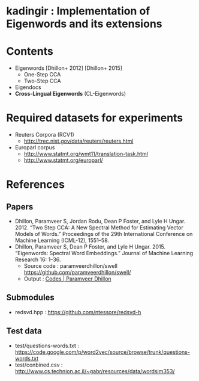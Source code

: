 kadingir : Implementation of Eigenwords and its extensions
================

# Contents
* Eigenwords [Dhillon+ 2012] [Dhillon+ 2015]
    * One-Step CCA
    * Two-Step CCA
* Eigendocs
* **Cross-Lingual Eigenwords** (CL-Eigenwords)

# Required datasets for experiments
* Reuters Corpora (RCV1)
    * <http://trec.nist.gov/data/reuters/reuters.html>
* Europarl corpus
    * <http://www.statmt.org/wmt11/translation-task.html>
    * <http://www.statmt.org/europarl/>

# References
## Papers
* Dhillon, Paramveer S, Jordan Rodu, Dean P Foster, and Lyle H Ungar. 2012. “Two Step CCA: A New Spectral Method for Estimating Vector Models of Words.” Proceedings of the 29th International Conference on Machine Learning (ICML-12), 1551–58.
* Dhillon, Paramveer S, Dean P Foster, and Lyle H Ungar. 2015. “Eigenwords: Spectral Word Embeddings.” Journal of Machine Learning Research 16: 1–36. 
    * Source code : paramveerdhillon/swell  <https://github.com/paramveerdhillon/swell/>
    * Output : [Codes | Paramveer Dhillon](http://www.pdhillon.com/code.html)
    
## Submodules
* redsvd.hpp : <https://github.com/ntessore/redsvd-h>

## Test data
* test/questions-words.txt : <https://code.google.com/p/word2vec/source/browse/trunk/questions-words.txt>
* test/conbined.csv : <http://www.cs.technion.ac.il/~gabr/resources/data/wordsim353/>

